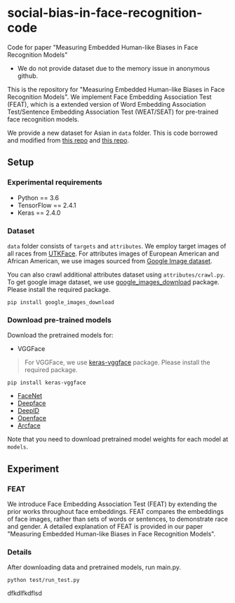 # social-bias-in-face-recognition-code
Code for paper "Measuring Embedded Human-like Biases in Face Recognition Models"   

* We do not provide dataset due to the memory issue in anonymous github.

This is the repository for "Measuring Embedded Human-like Biases in Face Recognition Models". We implement Face Embedding Association Test (FEAT), which is a extended version of Word Embedding Association Test/Sentence Embedding Association Test (WEAT/SEAT) for pre-trained face recognition models.

We provide a new dataset for Asian in ``data`` folder. This is code borrowed and modified from [this repo](https://github.com/candacelax/bias-in-vision-and-language) and [this repo](https://github.com/W4ngatang/sent-bias). 



Setup
-------------
### Experimental requirements
* Python == 3.6
* TensorFlow == 2.4.1
* Keras == 2.4.0

### Dataset
``data`` folder consists of ``targets`` and ``attributes``. We employ target images of all races from [UTKFace](https://susanqq.github.io/UTKFace/). For attributes images of European American and African American, we use images sourced from [Google Image dataset](https://github.com/candacelax/bias-in-vision-and-language/tree/703f559b1d81d51817d6fb7251b901efc28505b6/data/google-images). 

You can also crawl additional attributes dataset using  ``attributes/crawl.py``. To get google image dataset, we use [google_images_download](https://pypi.org/project/google_images_download/) package. Please install the required package.
```
pip install google_images_download
```

### Download pre-trained models
Download the pretrained models for:
* VGGFace

> For VGGFace, we use [keras-vggface](https://pypi.org/project/keras-vggface/) package. Please install the required package.
```
pip install keras-vggface
```


* [FaceNet](https://drive.google.com/file/d/1971Xk5RwedbudGgTIrGAL4F7Aifu7id1/view)
* [Deepface](https://github.com/swghosh/DeepFace/releases)
* [DeepID](https://drive.google.com/file/d/1uRLtBCTQQAvHJ_KVrdbRJiCKxU8m5q2J/view)
* [Openface](https://drive.google.com/file/d/1LSe1YCV1x-BfNnfb7DFZTNpv_Q9jITxn/view)
* [Arcface](https://drive.google.com/uc?id=1LVB3CdVejpmGHM28BpqqkbZP5hDEcdZY)

Note that you need to download pretrained model weights for each model at ``models``.


Experiment
-------------
### FEAT
We introduce Face Embedding Association Test (FEAT) by extending the prior works throughout face embeddings. FEAT compares the embeddings of face images, rather than sets of words or sentences, to demonstrate race and gender. A detailed explanation of FEAT is provided in our paper "Measuring Embedded Human-like Biases in Face Recognition Models". 

### Details
After downloading data and pretrained models, run main.py.
```
python test/run_test.py
```

dfkdlfkdflsd

